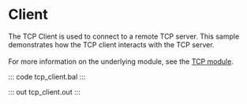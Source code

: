 # Client

The TCP Client is used to connect to a remote TCP server.
This sample demonstrates how the TCP client interacts with the TCP server.<br/><br/>
For more information on the underlying module, 
see the [TCP module](https://docs.central.ballerina.io/ballerina/tcp/latest).

::: code tcp_client.bal :::

::: out tcp_client.out :::